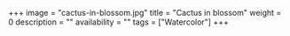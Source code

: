 +++
image = "cactus-in-blossom.jpg"
title = "Cactus in blossom"
weight = 0
description = ""
availability = ""
tags = ["Watercolor"]
+++
